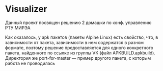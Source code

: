 # Visualizer
Данный проект посвящен решению 2 домашки по конф. управлению РТУ МИРЭА

Как оказалось, у apk пакетов (пакеты Alpine Linux) есть свойство, что, в зависимости от пакета, зависимости в нем содержатся в разном формате, поэтому решение предоставляется для одного конкретного пакета, найденного по ссылке из группы VK (файл APKBUILD.apkbuild). Директория же port-for-master — пример другого пакета, с которым работа не проводилась
